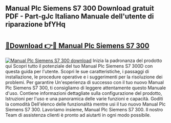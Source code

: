 ## Manual Plc Siemens S7 300 Download gratuit PDF - Part-gJc Italiano Manuale dell'utente di riparazione bfYHq

# <h2><a href="http://dfevg68.blite.top/?on=Manual+Plc+Siemens+S7+300">🔗Download 👉🔴 Manual Plc Siemens S7 300</a></h2>

[![Manual Plc Siemens S7 300 download](https://i.imgur.com/lujVjoI.png)](http://dfevg68.blite.top/?on=Manual+Plc+Siemens+S7+300)
Inizia la padronanza del prodotto qui Scopri tutto il potenziale del tuo Manual Plc Siemens S7 300D con questa guida per l'utente. Scopri le sue caratteristiche, i passaggi di installazione, le procedure operative e i suggerimenti per la risoluzione dei problemi. Per garantire Un'esperienza di successo con il tuo nuovo Manual Plc Siemens S7 300, ti consigliamo di leggere attentamente questo Manuale d'uso. Contiene informazioni dettagliate sulla configurazione del prodotto, Istruzioni per l'uso e una panoramica delle varie funzioni e capacità. Goditi la comodità Dell'elenco delle funzionalità mentre usi il tuo nuovo Manual Plc Siemens S7 300. Lavoriamo insieme, Manual Plc Siemens S7 300. Il nostro Team di assistenza clienti è pronto ad aiutarti in ogni modo possibile.
